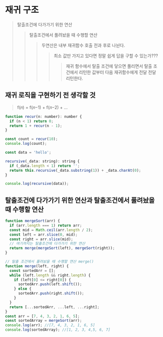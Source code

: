 # 재귀 구조

> 탈출조건에 다가가기 위한 연산
>
> > 탈출조건에서 풀려놨을 때 수행할 연산
> >
> > > 두연산은 내부 재귀함수 호출 전과 후로 나뉜다.
> > >
> > > > 최소 값만 가지고 있다면 정말 쉽게 답을 구할 수 있는가???
> > > >
> > > > > 재귀 함수에서 탈출 조건에 닿으면 풀리면서 탈출 조건에서 리턴한 값부터 다음 재귀함수에게 전달 전달 리턴한다.

## 재귀 로직을 구현하기 전 생각할 것

> f(𝑛) = f(𝑛−1) + f(𝑛−2) + ...

```js
function recur(n: number): number {
  if (n < 1) return 0;
  return 1 + recur(n - 1);
}

const count = recur(10);
console.log(count);
```

```js
const data = 'hello';

recursive(_data: string): string {
  if (_data.length < 1) return '';
  return this.recursive(_data.substring(1)) + _data.charAt(0);
}

console.log(recursive(data));
```

## 탈출조건에 다가가기 위한 연산과 탈출조건에서 풀려놨을 때 수행할 연산

```js
function mergeSort(arr) {
  if (arr.length === 1) return arr;
  const mid = Math.ceil(arr.length / 2);
  const left = arr.slice(0, mid);
  const right = arr.slice(mid);
  // 여기까지는 탈출조건에 다가가기 위한 연산
  return merge(mergeSort(left), mergeSort(right));
}

// 탈출 조건에서 풀려놨을 때 수행할 연산 merge()
function merge(left, right) {
  const sortedArr = [];
  while (left.length && right.length) {
    if (left[0] <= right[0]) {
      sortedArr.push(left.shift());
    } else {
      sortedArr.push(right.shift());
    }
  }
  return [...sortedArr, ...left, ...right];
}
const arr = [7, 4, 3, 2, 1, 6, 5];
const sortedArray = mergeSort(arr);
console.log(arr); //[7, 4, 3, 2, 1, 6, 5]
console.log(sortedArray); //[1, 2, 3, 4,5, 6, 7]
```
